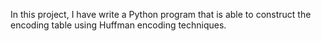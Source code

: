 In this project, I have write a Python program that is able to construct the encoding table using Huffman encoding techniques.
